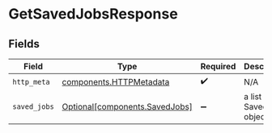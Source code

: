 # GetSavedJobsResponse


## Fields

| Field                                                                  | Type                                                                   | Required                                                               | Description                                                            |
| ---------------------------------------------------------------------- | ---------------------------------------------------------------------- | ---------------------------------------------------------------------- | ---------------------------------------------------------------------- |
| `http_meta`                                                            | [components.HTTPMetadata](../../models/components/httpmetadata.md)     | :heavy_check_mark:                                                     | N/A                                                                    |
| `saved_jobs`                                                           | [Optional[components.SavedJobs]](../../models/components/savedjobs.md) | :heavy_minus_sign:                                                     | a list of SavedJob objects                                             |